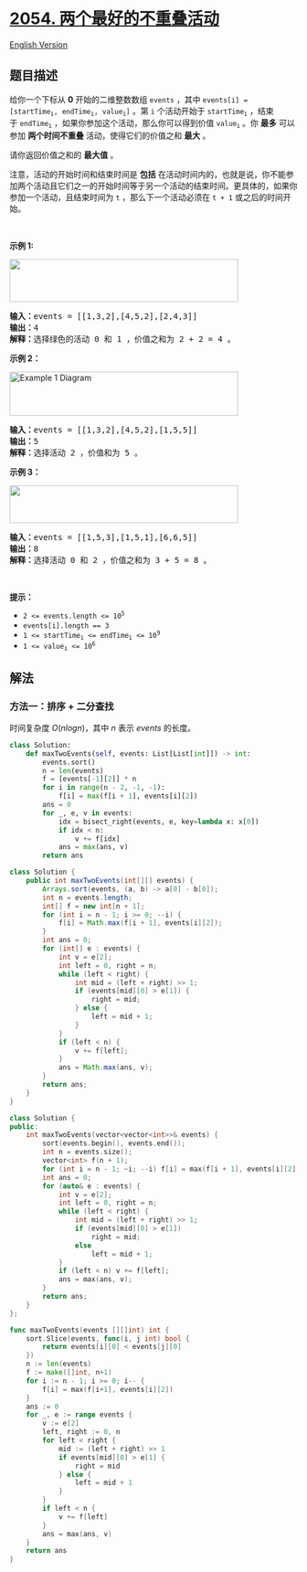 # [2054. 两个最好的不重叠活动](https://leetcode.cn/problems/two-best-non-overlapping-events)

[English Version](/solution/2000-2099/2054.Two%20Best%20Non-Overlapping%20Events/README_EN.md)

<!-- tags:数组,二分查找,动态规划,排序,堆（优先队列） -->

## 题目描述

<!-- 这里写题目描述 -->

<p>给你一个下标从 <strong>0</strong>&nbsp;开始的二维整数数组&nbsp;<code>events</code>&nbsp;，其中&nbsp;<code>events[i] = [startTime<sub>i</sub>, endTime<sub>i</sub>, value<sub>i</sub>]</code>&nbsp;。第&nbsp;<code>i</code>&nbsp;个活动开始于&nbsp;<code>startTime<sub>i</sub></code>&nbsp;，结束于&nbsp;<code>endTime<sub>i</sub></code>&nbsp;，如果你参加这个活动，那么你可以得到价值&nbsp;<code>value<sub>i</sub></code>&nbsp;。你 <strong>最多</strong>&nbsp;可以参加&nbsp;<strong>两个时间不重叠</strong>&nbsp;活动，使得它们的价值之和 <strong>最大</strong>&nbsp;。</p>

<p>请你返回价值之和的 <strong>最大值</strong>&nbsp;。</p>

<p>注意，活动的开始时间和结束时间是 <strong>包括</strong>&nbsp;在活动时间内的，也就是说，你不能参加两个活动且它们之一的开始时间等于另一个活动的结束时间。更具体的，如果你参加一个活动，且结束时间为 <code>t</code>&nbsp;，那么下一个活动必须在&nbsp;<code>t + 1</code>&nbsp;或之后的时间开始。</p>

<p>&nbsp;</p>

<p><strong>示例 1:</strong></p>

<p><img alt="" src="https://fastly.jsdelivr.net/gh/doocs/leetcode@main/solution/2000-2099/2054.Two%20Best%20Non-Overlapping%20Events/images/picture5.png" style="width: 400px; height: 75px;"></p>

<pre><b>输入：</b>events = [[1,3,2],[4,5,2],[2,4,3]]
<b>输出：</b>4
<strong>解释：</strong>选择绿色的活动 0 和 1 ，价值之和为 2 + 2 = 4 。
</pre>

<p><strong>示例 2：</strong></p>

<p><img alt="Example 1 Diagram" src="https://fastly.jsdelivr.net/gh/doocs/leetcode@main/solution/2000-2099/2054.Two%20Best%20Non-Overlapping%20Events/images/picture1.png" style="width: 400px; height: 77px;"></p>

<pre><b>输入：</b>events = [[1,3,2],[4,5,2],[1,5,5]]
<b>输出：</b>5
<strong>解释：</strong>选择活动 2 ，价值和为 5 。
</pre>

<p><strong>示例 3：</strong></p>

<p><img alt="" src="https://fastly.jsdelivr.net/gh/doocs/leetcode@main/solution/2000-2099/2054.Two%20Best%20Non-Overlapping%20Events/images/picture3.png" style="width: 400px; height: 66px;"></p>

<pre><b>输入：</b>events = [[1,5,3],[1,5,1],[6,6,5]]
<b>输出：</b>8
<strong>解释：</strong>选择活动 0 和 2 ，价值之和为 3 + 5 = 8 。</pre>

<p>&nbsp;</p>

<p><strong>提示：</strong></p>

<ul>
	<li><code>2 &lt;= events.length &lt;= 10<sup>5</sup></code></li>
	<li><code>events[i].length == 3</code></li>
	<li><code>1 &lt;= startTime<sub>i</sub> &lt;= endTime<sub>i</sub> &lt;= 10<sup>9</sup></code></li>
	<li><code>1 &lt;= value<sub>i</sub> &lt;= 10<sup>6</sup></code></li>
</ul>

## 解法

### 方法一：排序 + 二分查找

时间复杂度 $O(nlogn)$，其中 $n$ 表示 $events$ 的长度。

<!-- tabs:start -->

```python
class Solution:
    def maxTwoEvents(self, events: List[List[int]]) -> int:
        events.sort()
        n = len(events)
        f = [events[-1][2]] * n
        for i in range(n - 2, -1, -1):
            f[i] = max(f[i + 1], events[i][2])
        ans = 0
        for _, e, v in events:
            idx = bisect_right(events, e, key=lambda x: x[0])
            if idx < n:
                v += f[idx]
            ans = max(ans, v)
        return ans
```

```java
class Solution {
    public int maxTwoEvents(int[][] events) {
        Arrays.sort(events, (a, b) -> a[0] - b[0]);
        int n = events.length;
        int[] f = new int[n + 1];
        for (int i = n - 1; i >= 0; --i) {
            f[i] = Math.max(f[i + 1], events[i][2]);
        }
        int ans = 0;
        for (int[] e : events) {
            int v = e[2];
            int left = 0, right = n;
            while (left < right) {
                int mid = (left + right) >> 1;
                if (events[mid][0] > e[1]) {
                    right = mid;
                } else {
                    left = mid + 1;
                }
            }
            if (left < n) {
                v += f[left];
            }
            ans = Math.max(ans, v);
        }
        return ans;
    }
}
```

```cpp
class Solution {
public:
    int maxTwoEvents(vector<vector<int>>& events) {
        sort(events.begin(), events.end());
        int n = events.size();
        vector<int> f(n + 1);
        for (int i = n - 1; ~i; --i) f[i] = max(f[i + 1], events[i][2]);
        int ans = 0;
        for (auto& e : events) {
            int v = e[2];
            int left = 0, right = n;
            while (left < right) {
                int mid = (left + right) >> 1;
                if (events[mid][0] > e[1])
                    right = mid;
                else
                    left = mid + 1;
            }
            if (left < n) v += f[left];
            ans = max(ans, v);
        }
        return ans;
    }
};
```

```go
func maxTwoEvents(events [][]int) int {
	sort.Slice(events, func(i, j int) bool {
		return events[i][0] < events[j][0]
	})
	n := len(events)
	f := make([]int, n+1)
	for i := n - 1; i >= 0; i-- {
		f[i] = max(f[i+1], events[i][2])
	}
	ans := 0
	for _, e := range events {
		v := e[2]
		left, right := 0, n
		for left < right {
			mid := (left + right) >> 1
			if events[mid][0] > e[1] {
				right = mid
			} else {
				left = mid + 1
			}
		}
		if left < n {
			v += f[left]
		}
		ans = max(ans, v)
	}
	return ans
}
```

<!-- tabs:end -->

<!-- end -->
